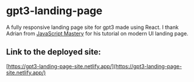 # gpt3-landing-page

A fully responsive landing page site for gpt3 made using React. I thank Adrian from [JavaScript Mastery](https://www.youtube.com/c/JavaScriptMastery) for his tutorial on modern UI landing page.

## Link to the deployed site:
[https://gpt3-landing-page-site.netlify.app/](https://gpt3-landing-page-site.netlify.app/)
